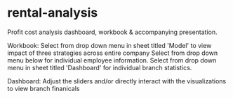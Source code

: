 # rental-analysis
Profit cost analysis dashboard, workbook & accompanying presentation. 

Workbook:
Select from drop down menu in sheet titled 'Model' to view impact of three strategies across entire company
Select from drop down menu below for individual employee information. 
Select from drop down menu in sheet titled 'Dashboard' for individual branch statistics. 

Dashboard: 
Adjust the sliders and/or directly interact with the visualizations to view branch finanicals 
